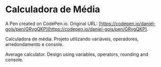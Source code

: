 # Calculadora de Média

A Pen created on CodePen.io. Original URL: [https://codepen.io/daniel-gois/pen/GRygQKP](https://codepen.io/daniel-gois/pen/GRygQKP).

Calculadora de média. Projeto utilizando variáveis, operadores, arredondamento e console.

Average calculator. Design using variables, operators, rounding and console.
